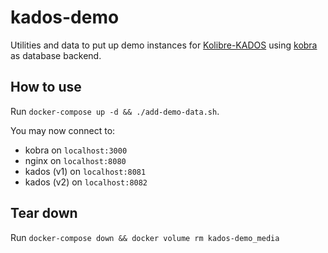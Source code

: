 # kados-demo

Utilities and data to put up demo instances for [Kolibre-KADOS](https://github.com/kolibre/Kolibre-KADOS) using [kobra](https://github.com/kolibre/kobra) as database backend.

## How to use

Run `docker-compose up -d && ./add-demo-data.sh`.

You may now connect to:

- kobra on `localhost:3000`
- nginx on `localhost:8080`
- kados (v1) on `localhost:8081`
- kados (v2) on `localhost:8082`

## Tear down

Run `docker-compose down && docker volume rm kados-demo_media`
